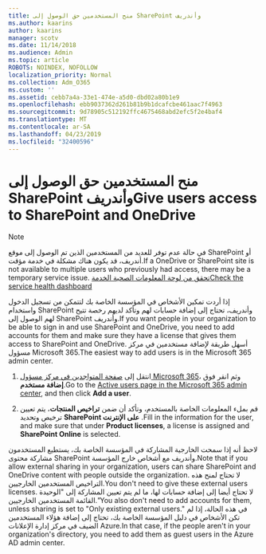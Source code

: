 ```yaml
---
title: منح المستخدمين حق الوصول إلى SharePoint وأندريف
ms.author: kaarins
author: kaarins
manager: scotv
ms.date: 11/14/2018
ms.audience: Admin
ms.topic: article
ROBOTS: NOINDEX, NOFOLLOW
localization_priority: Normal
ms.collection: Adm_O365
ms.custom: ''
ms.assetid: cebb7a4a-33e1-474e-a5d0-dbd02a80b1e9
ms.openlocfilehash: ebb9037362d261b81b9b1dcafcbe461aac7f4963
ms.sourcegitcommit: 9d78905c512192ffc4675468abd2efc5f2e4baf4
ms.translationtype: MT
ms.contentlocale: ar-SA
ms.lasthandoff: 04/23/2019
ms.locfileid: "32400596"
---
```

# <a name="give-users-access-to-sharepoint-and-onedrive"></a><span data-ttu-id="d1a6f-102">منح المستخدمين حق الوصول إلى SharePoint وأندريف</span><span class="sxs-lookup"><span data-stu-id="d1a6f-102">Give users access to SharePoint and OneDrive</span></span>

> [!NOTE]
> <span data-ttu-id="d1a6f-103">في حالة عدم توفر للعديد من المستخدمين الذين تم الوصول إلى موقع SharePoint أو أندريف، قد يكون هناك مشكلة في خدمة مؤقت.</span><span class="sxs-lookup"><span data-stu-id="d1a6f-103">If a OneDrive or SharePoint site is not available to multiple users who previously had access, there may be a temporary service issue.</span></span> [<span data-ttu-id="d1a6f-104">تحقق من لوحة المعلومات الصحية الخدمة</span><span class="sxs-lookup"><span data-stu-id="d1a6f-104">Check the service health dashboard</span></span>](https://portal.office.com/adminportal/home#/servicehealth)
  
<span data-ttu-id="d1a6f-105">إذا أردت تمكين الأشخاص في المؤسسة الخاصة بك لتتمكن من تسجيل الدخول واستخدام SharePoint وأندريف، تحتاج إلى إضافة حسابات لهم وتأكد لديهم رخصة تتيح لهم الوصول إلى SharePoint وأندريف.</span><span class="sxs-lookup"><span data-stu-id="d1a6f-105">If you want people in your organization to be able to sign in and use SharePoint and OneDrive, you need to add accounts for them and make sure they have a license that gives them access to SharePoint and OneDrive.</span></span> <span data-ttu-id="d1a6f-106">أسهل طريقة لإضافة مستخدمين في مركز مسؤول Microsoft 365.</span><span class="sxs-lookup"><span data-stu-id="d1a6f-106">The easiest way to add users is in the Microsoft 365 admin center.</span></span>
  
1. <span data-ttu-id="d1a6f-107">انتقل إلى [صفحة المتواجدين في مركز مسؤول Microsoft 365](https://portal.office.com/adminportal/home#/users)، وثم انقر فوق **إضافة مستخدم**.</span><span class="sxs-lookup"><span data-stu-id="d1a6f-107">Go to the [Active users page in the Microsoft 365 admin center](https://portal.office.com/adminportal/home#/users), and then click **Add a user**.</span></span>
    
2. <span data-ttu-id="d1a6f-108">قم بملء المعلومات الخاصة بالمستخدم، وتأكد أن ضمن **تراخيص المنتجات**، يتم تعيين ترخيص وتحديد **SharePoint على الإنترنت** .</span><span class="sxs-lookup"><span data-stu-id="d1a6f-108">Fill in the information for the user, and make sure that under **Product licenses**, a license is assigned and **SharePoint Online** is selected.</span></span> 
    
<span data-ttu-id="d1a6f-109">لاحظ أنه إذا سمحت الخارجية المشاركة في المؤسسة الخاصة بك، يستطيع المستخدمون مشاركة محتوى SharePoint وأندريف مع أشخاص خارج المؤسسة.</span><span class="sxs-lookup"><span data-stu-id="d1a6f-109">Note that if you allow external sharing in your organization, users can share SharePoint and OneDrive content with people outside the organization.</span></span> <span data-ttu-id="d1a6f-110">لا تحتاج لمنح هذه التراخيص المستخدمين الخارجيين.</span><span class="sxs-lookup"><span data-stu-id="d1a6f-110">You don't need to give these external users licenses.</span></span> <span data-ttu-id="d1a6f-111">لا تحتاج أيضا إلى إضافة حسابات لها، ما لم يتم تعيين المشاركة إلى "الوحيدة القائمة المستخدمين الخارجيين."</span><span class="sxs-lookup"><span data-stu-id="d1a6f-111">You also don't need to add accounts for them, unless sharing is set to "Only existing external users."</span></span> <span data-ttu-id="d1a6f-112">في هذه الحالة، إذا لم تكن الأشخاص في دليل المؤسسة الخاصة بك، تحتاج إلى إضافة هؤلاء المستخدمين الضيف في مركز إدارة الإعلانات Azure.</span><span class="sxs-lookup"><span data-stu-id="d1a6f-112">In that case, if the people aren't in your organization's directory, you need to add them as guest users in the Azure AD admin center.</span></span>
  

